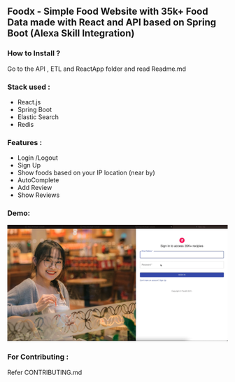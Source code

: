 ## Foodx - Simple Food Website with 35k+ Food Data made with React and API based on Spring Boot (Alexa Skill Integration)



### How to Install ?

Go to the API , ETL and ReactApp folder and read Readme.md 

### Stack used :

- React.js
- Spring Boot
- Elastic Search
- Redis

### Features :

- Login /Logout
- Sign Up
- Show foods based on your IP location (near by)
- AutoComplete
- Add Review 
- Show Reviews

### Demo:
[![Watch the video](https://raw.githubusercontent.com/generic-matrix/foodx/master/images/cover.png)](https://youtu.be/-2yrVmry8GE)

### For Contributing :
Refer CONTRIBUTING.md
